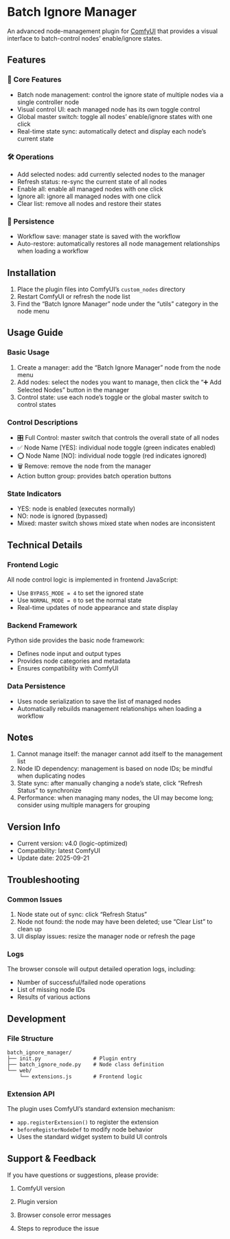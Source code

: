 # Batch Ignore Manager

An advanced node-management plugin for [ComfyUI](https://github.com/comfyanonymous/ComfyUI) that provides a visual interface to batch-control nodes’ enable/ignore states.

## Features

### 🎯 Core Features
- Batch node management: control the ignore state of multiple nodes via a single controller node
- Visual control UI: each managed node has its own toggle control
- Global master switch: toggle all nodes’ enable/ignore states with one click
- Real-time state sync: automatically detect and display each node’s current state

### 🛠️ Operations
- Add selected nodes: add currently selected nodes to the manager
- Refresh status: re-sync the current state of all nodes
- Enable all: enable all managed nodes with one click
- Ignore all: ignore all managed nodes with one click
- Clear list: remove all nodes and restore their states

### 💾 Persistence
- Workflow save: manager state is saved with the workflow
- Auto-restore: automatically restores all node management relationships when loading a workflow

## Installation

1. Place the plugin files into ComfyUI’s `custom_nodes` directory
2. Restart ComfyUI or refresh the node list
3. Find the “Batch Ignore Manager” node under the “utils” category in the node menu

## Usage Guide

### Basic Usage

1. Create a manager: add the “Batch Ignore Manager” node from the node menu
2. Add nodes: select the nodes you want to manage, then click the “➕ Add Selected Nodes” button in the manager
3. Control state: use each node’s toggle or the global master switch to control states

### Control Descriptions

- 🎛️ Full Control: master switch that controls the overall state of all nodes
- ✅ Node Name [YES]: individual node toggle (green indicates enabled)
- ⭕ Node Name [NO]: individual node toggle (red indicates ignored)
- 🗑️ Remove: remove the node from the manager
- Action button group: provides batch operation buttons

### State Indicators

- YES: node is enabled (executes normally)
- NO: node is ignored (bypassed)
- Mixed: master switch shows mixed state when nodes are inconsistent

## Technical Details

### Frontend Logic
All node control logic is implemented in frontend JavaScript:
- Use `BYPASS_MODE = 4` to set the ignored state
- Use `NORMAL_MODE = 0` to set the normal state
- Real-time updates of node appearance and state display

### Backend Framework
Python side provides the basic node framework:
- Defines node input and output types
- Provides node categories and metadata
- Ensures compatibility with ComfyUI

### Data Persistence
- Uses node serialization to save the list of managed nodes
- Automatically rebuilds management relationships when loading a workflow

## Notes

1. Cannot manage itself: the manager cannot add itself to the management list
2. Node ID dependency: management is based on node IDs; be mindful when duplicating nodes
3. State sync: after manually changing a node’s state, click “Refresh Status” to synchronize
4. Performance: when managing many nodes, the UI may become long; consider using multiple managers for grouping

## Version Info

- Current version: v4.0 (logic-optimized)
- Compatibility: latest ComfyUI
- Update date: 2025-09-21

## Troubleshooting

### Common Issues

1. Node state out of sync: click “Refresh Status”
2. Node not found: the node may have been deleted; use “Clear List” to clean up
3. UI display issues: resize the manager node or refresh the page

### Logs
The browser console will output detailed operation logs, including:
- Number of successful/failed node operations
- List of missing node IDs
- Results of various actions

## Development

### File Structure
```
batch_ignore_manager/
├── init.py                 # Plugin entry
├── batch_ignore_node.py    # Node class definition
└── web/
    └── extensions.js       # Frontend logic
```

### Extension API
The plugin uses ComfyUI’s standard extension mechanism:
- `app.registerExtension()` to register the extension
- `beforeRegisterNodeDef` to modify node behavior
- Uses the standard widget system to build UI controls

## Support & Feedback
If you have questions or suggestions, please provide:
1. ComfyUI version
2. Plugin version
3. Browser console error messages

4. Steps to reproduce the issue
